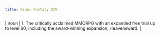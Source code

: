 ```yaml
---
title: Final Fantasy XIV
---
```

| noun | 1.  	The critically acclaimed MMORPG with an expanded free trial up to level 60, including the award-winning expansion, Heavensward.	|